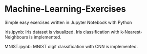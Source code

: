 # Machine-Learning-Exercises

Simple easy exercises written in Jupyter Notebook with Python

iris.ipynb:
Iris dataset is visualized.
Iris classification with k-Nearest-Neighbours is implemented.

MNIST.ipynb:
MNIST digit classification with CNN is implemented.
